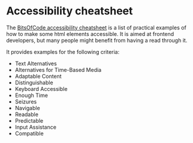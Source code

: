 # Accessibility cheatsheet

The [BitsOfCode accessibility cheatsheet](https://bitsofco.de/the-accessibility-cheatsheet/) is a list of practical examples of how to make some html elements accessible. It is aimed at frontend developers, but many people might benefit from having a read through it.

It provides examples for the following criteria:
- Text Alternatives
- Alternatives for Time-Based Media
- Adaptable Content
- Distinguishable
- Keyboard Accessible
- Enough Time
- Seizures
- Navigable
- Readable
- Predictable
- Input Assistance
- Compatible
